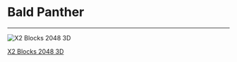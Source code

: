 # Bald Panther

************************************************************************
![X2 Blocks 2048 3D](https://play-lh.googleusercontent.com/kQAacXnoDnT9-ea_8tyqKW1hdkC5oFbVpG_lQz5bMExs5yVtZ3Bq6OC7X51_aQXlLg=s180)

[X2 Blocks 2048 3D](https://play.google.com/store/apps/details?id=com.BaldPanther.X2Blocks3D "Play X2 Blocks 2048 3D")


